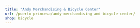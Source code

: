 ```yaml
---
title: "Andy Merchandising & Bicycle Center"
url: /puerto-princesa/andy-merchandising-and-bicycle-center/
shop: bicycle
---
```


